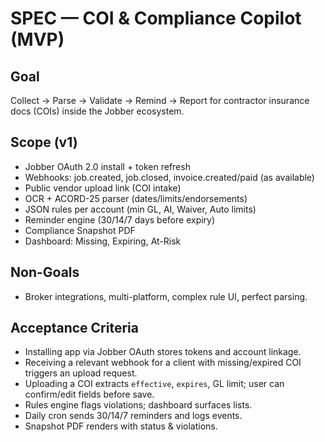 # SPEC — COI & Compliance Copilot (MVP)

## Goal
Collect → Parse → Validate → Remind → Report for contractor insurance docs (COIs) inside the Jobber ecosystem.

## Scope (v1)
- Jobber OAuth 2.0 install + token refresh
- Webhooks: job.created, job.closed, invoice.created/paid (as available)
- Public vendor upload link (COI intake)
- OCR + ACORD-25 parser (dates/limits/endorsements)
- JSON rules per account (min GL, AI, Waiver, Auto limits)
- Reminder engine (30/14/7 days before expiry)
- Compliance Snapshot PDF
- Dashboard: Missing, Expiring, At-Risk

## Non-Goals
- Broker integrations, multi-platform, complex rule UI, perfect parsing.

## Acceptance Criteria
- Installing app via Jobber OAuth stores tokens and account linkage.
- Receiving a relevant webhook for a client with missing/expired COI triggers an upload request.
- Uploading a COI extracts `effective`, `expires`, GL limit; user can confirm/edit fields before save.
- Rules engine flags violations; dashboard surfaces lists.
- Daily cron sends 30/14/7 reminders and logs events.
- Snapshot PDF renders with status & violations.
